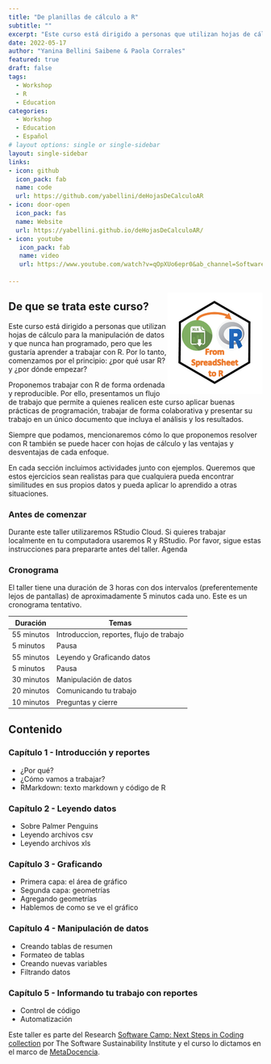 ```yaml
---
title: "De planillas de cálculo a R"
subtitle: ""
excerpt: "Este curso está dirigido a personas que utilizan hojas de cálculo para la manipulación de datos y que nunca han programado, pero que les gustaría aprender a trabajar con R. Por lo tanto, comienza desde el principio: ¿por qué utilizar R? y ¿por dónde empezar?"
date: 2022-05-17
author: "Yanina Bellini Saibene & Paola Corrales"
featured: true
draft: false
tags:
  - Workshop
  - R
  - Education
categories:
  - Workshop
  - Education
  - Español
# layout options: single or single-sidebar
layout: single-sidebar
links:
- icon: github
  icon_pack: fab
  name: code
  url: https://github.com/yabellini/deHojasDeCalculoAR
- icon: door-open
  icon_pack: fas
  name: Website
  url: https://yabellini.github.io/deHojasDeCalculoAR/
- icon: youtube
   icon_pack: fab
   name: video
   url: https://www.youtube.com/watch?v=qOpXUo6epr0&ab_channel=SoftwareSaved
  
---
```


<img src='featured.png' align="right" height="200" alt='Pegatina hexagonal del taller.  Tiene una hoja de cálculo con una flecha que apunta al logotipo R.'/>

## De que se trata este curso?

Este curso está dirigido a personas que utilizan hojas de cálculo para la manipulación de datos y que nunca han programado, pero que les gustaría aprender a trabajar con R. Por lo tanto, comenzamos por el principio: ¿por qué usar R? y ¿por dónde empezar?

Proponemos trabajar con R de forma ordenada y reproducible. Por ello, presentamos un flujo de trabajo que permite a quienes realicen este curso aplicar buenas prácticas de programación, trabajar de forma colaborativa y presentar su trabajo en un único documento que incluya el análisis y los resultados.

Siempre que podamos, mencionaremos cómo lo que proponemos resolver con R también se puede hacer con hojas de cálculo y las ventajas y desventajas de cada enfoque.

En cada sección incluimos actividades junto con ejemplos. Queremos que estos ejercicios sean realistas para que cualquiera pueda encontrar similitudes en sus propios datos y pueda aplicar lo aprendido a otras situaciones.

### Antes de comenzar

Durante este taller utilizaremos RStudio Cloud. Si quieres trabajar localmente en tu computadora usaremos R y RStudio. Por favor, sigue estas instrucciones para prepararte antes del taller.
Agenda

### Cronograma

El taller tiene una duración de 3 horas con dos intervalos (preferentemente lejos de pantallas) de aproximadamente 5 minutos cada uno. Este es un cronograma tentativo.

|Duración |	Temas|
|---------|-------|
|55 minutos |Introduccion, reportes, flujo de trabajo|
|5 minutos 	|Pausa|
|55 minutos |Leyendo y Graficando datos|
|5 minutos 	|Pausa|
|30 minutos |Manipulación de datos|
|20 minutos |Comunicando tu trabajo|
|10 minutos |Preguntas y cierre|


## Contenido


### Capítulo 1 - Introducción y reportes

* ¿Por qué?
* ¿Cómo vamos a trabajar?
* RMarkdown: texto markdown y código de R

### Capítulo 2 - Leyendo datos

* Sobre Palmer Penguins
* Leyendo archivos csv
* Leyendo archivos xls

### Capítulo 3 - Graficando

* Primera capa: el área de gráfico
* Segunda capa: geometrías
* Agregando geometrías
* Hablemos de como se ve el gráfico

### Capítulo 4 - Manipulación de datos

* Creando tablas de resumen
* Formateo de tablas
* Creando nuevas variables
* Filtrando datos

### Capítulo 5 - Informando tu trabajo con reportes

* Control de código
* Automatización


Este taller es parte del Research [Software Camp: Next Steps in Coding collection](https://www.eventbrite.co.uk/cc/research-software-camp-next-steps-in-coding-242199) por The Software Sustainability Institute y el curso lo dictamos en el marco de [MetaDocencia](https://www.metadocencia.org/).

